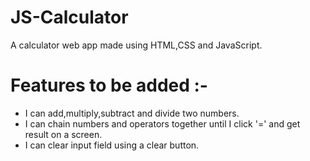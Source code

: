 # JS-Calculator
A calculator web app made using HTML,CSS and JavaScript.

# Features to be added :- 

 - I can add,multiply,subtract and divide two numbers.
 - I can chain numbers and operators together until I click '=' and get result on a screen.
 - I can clear input field using a clear button.


